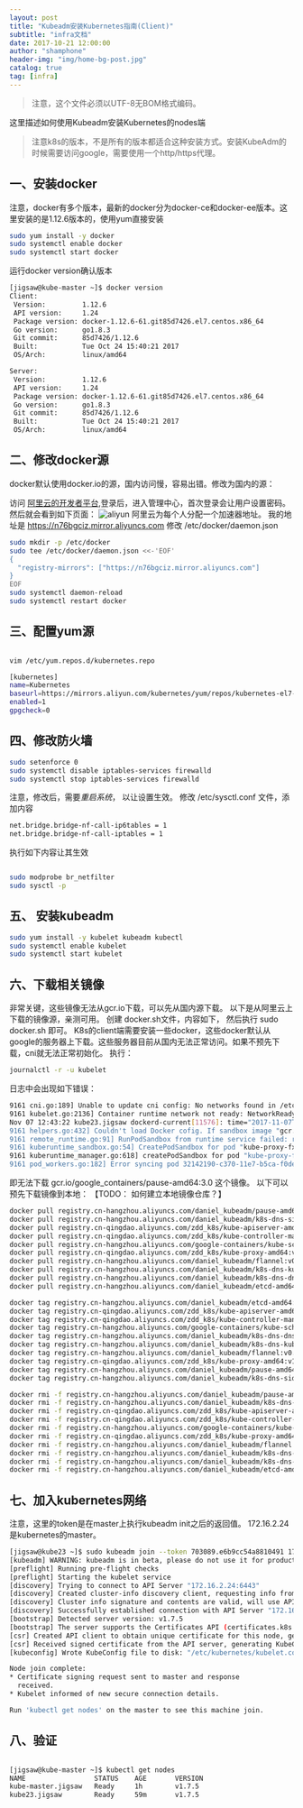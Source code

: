 ```yaml
---
layout: post 
title: "Kubeadm安装Kubernetes指南(Client)"  
subtitle: "infra文档"  
date: 2017-10-21 12:00:00  
author: "shamphone"  
header-img: "img/home-bg-post.jpg"  
catalog: true  
tag: [infra]  
---
```


> 注意，这个文件必须以UTF-8无BOM格式编码。 

这里描述如何使用Kubeadm安装Kubernetes的nodes端

> 注意k8s的版本，不是所有的版本都适合这种安装方式。安装KubeAdm的时候需要访问google，需要使用一个http/https代理。


## 一、安装docker

注意，docker有多个版本，最新的docker分为docker-ce和docker-ee版本。这里安装的是1.12.6版本的，使用yum直接安装

```bash
sudo yum install -y docker 
sudo systemctl enable docker 
sudo systemctl start docker
```
运行docker version确认版本

```bash
[jigsaw@kube-master ~]$ docker version
Client:
 Version:         1.12.6
 API version:     1.24
 Package version: docker-1.12.6-61.git85d7426.el7.centos.x86_64
 Go version:      go1.8.3
 Git commit:      85d7426/1.12.6
 Built:           Tue Oct 24 15:40:21 2017
 OS/Arch:         linux/amd64

Server:
 Version:         1.12.6
 API version:     1.24
 Package version: docker-1.12.6-61.git85d7426.el7.centos.x86_64
 Go version:      go1.8.3
 Git commit:      85d7426/1.12.6
 Built:           Tue Oct 24 15:40:21 2017
 OS/Arch:         linux/amd64
```

## 二、修改docker源

docker默认使用docker.io的源，国内访问慢，容易出错。修改为国内的源：

访问 [阿里云的开发者平台](http://dev.aliyun.com/search.html),登录后，进入管理中心，首次登录会让用户设置密码。然后就会看到如下页面：
![aliyun](http://jigsaw.lixf.cn/img/in-post/aliyun-docker.png)
阿里云为每个人分配一个加速器地址。 我的地址是 https://n76bgciz.mirror.aliyuncs.com 
修改 /etc/docker/daemon.json 

```bash
sudo mkdir -p /etc/docker
sudo tee /etc/docker/daemon.json <<-'EOF'
{
  "registry-mirrors": ["https://n76bgciz.mirror.aliyuncs.com"]
}
EOF
sudo systemctl daemon-reload
sudo systemctl restart docker
```

## 三、配置yum源

```bash

vim /etc/yum.repos.d/kubernetes.repo

[kubernetes]
name=Kubernetes
baseurl=https://mirrors.aliyun.com/kubernetes/yum/repos/kubernetes-el7-x86_64/
enabled=1
gpgcheck=0
```

## 四、修改防火墙

```bash
sudo setenforce 0
sudo systemctl disable iptables-services firewalld
sudo systemctl stop iptables-services firewalld
```

注意，修改后，需要*重启系统*， 以让设置生效。 
修改 /etc/sysctl.conf  文件，添加内容
```bash
net.bridge.bridge-nf-call-ip6tables = 1
net.bridge.bridge-nf-call-iptables = 1
```

执行如下内容让其生效

```bash

sudo modprobe br_netfilter
sudo sysctl -p 
```

## 五、 安装kubeadm

```bash
sudo yum install -y kubelet kubeadm kubectl
sudo systemctl enable kubelet 
sudo systemctl start kubelet
```

## 六、下载相关镜像

非常关键，这些镜像无法从gcr.io下载，可以先从国内源下载。 以下是从阿里云上下载的镜像源，亲测可用。 
创建 docker.sh文件，内容如下， 然后执行 sudo docker.sh 即可。 
K8s的client端需要安装一些docker，这些docker默认从google的服务器上下载。这些服务器目前从国内无法正常访问。如果不预先下载，cni就无法正常初始化。
执行：
```bash
journalctl -r -u kubelet
```

日志中会出现如下错误：

```bash
9161 cni.go:189] Unable to update cni config: No networks found in /etc/cni/net.d
9161 kubelet.go:2136] Container runtime network not ready: NetworkReady=false reason:NetworkPluginNotReady message:docke
Nov 07 12:43:22 kube23.jigsaw dockerd-current[11576]: time="2017-11-07T12:43:22.425674182+08:00" level=error msg="Attempting next endpoint for pull after error: Get https://gcr.io/v1/_ping:
9161 helpers.go:432] Couldn't load Docker cofig. If sandbox image "gcr.io/google_containers/pause-amd64:3.0" is in a pri
9161 remote_runtime.go:91] RunPodSandbox from runtime service failed: rpc error: code = 2 desc = unable to pull sandbox
9161 kuberuntime_sandbox.go:54] CreatePodSandbox for pod "kube-proxy-fx6pf_kube-system(32142190-c370-11e7-b5ca-f0def1214
9161 kuberuntime_manager.go:618] createPodSandbox for pod "kube-proxy-fx6pf_kube-system(32142190-c370-11e7-b5ca-f0def121
9161 pod_workers.go:182] Error syncing pod 32142190-c370-11e7-b5ca-f0def12142f8 ("kube-proxy-fx6pf_kube-system(32142190-
```
即无法下载 gcr.io/google_containers/pause-amd64:3.0 这个镜像。 以下可以预先下载镜像到本地：
【TODO： 如何建立本地镜像仓库？】

```bash
docker pull registry.cn-hangzhou.aliyuncs.com/daniel_kubeadm/pause-amd64:3.0
docker pull registry.cn-hangzhou.aliyuncs.com/daniel_kubeadm/k8s-dns-sidecar-amd64:1.14.4
docker pull registry.cn-qingdao.aliyuncs.com/zdd_k8s/kube-apiserver-amd64:v1.7.5
docker pull registry.cn-qingdao.aliyuncs.com/zdd_k8s/kube-controller-manager-amd64:v1.7.5
docker pull registry.cn-hangzhou.aliyuncs.com/google-containers/kube-scheduler-amd64:v1.7.5
docker pull registry.cn-qingdao.aliyuncs.com/zdd_k8s/kube-proxy-amd64:v1.7.5
docker pull registry.cn-hangzhou.aliyuncs.com/daniel_kubeadm/flannel:v0.8.0-amd64
docker pull registry.cn-hangzhou.aliyuncs.com/daniel_kubeadm/k8s-dns-kube-dns-amd64:1.14.4
docker pull registry.cn-hangzhou.aliyuncs.com/daniel_kubeadm/k8s-dns-dnsmasq-nanny-amd64:1.14.4
docker pull registry.cn-hangzhou.aliyuncs.com/daniel_kubeadm/etcd-amd64:3.0.17

docker tag registry.cn-hangzhou.aliyuncs.com/daniel_kubeadm/etcd-amd64:3.0.17  gcr.io/google_containers/etcd-amd64:3.0.1
docker tag registry.cn-qingdao.aliyuncs.com/zdd_k8s/kube-apiserver-amd64:v1.7.5 gcr.io/google_containers/kube-apiserver-
docker tag registry.cn-qingdao.aliyuncs.com/zdd_k8s/kube-controller-manager-amd64:v1.7.5  gcr.io/google_containers/kube-ager-amd64:v1.7.5
docker tag registry.cn-hangzhou.aliyuncs.com/google-containers/kube-scheduler-amd64:v1.7.5 gcr.io/google_containers/kube64:v1.7.5
docker tag registry.cn-hangzhou.aliyuncs.com/daniel_kubeadm/k8s-dns-dnsmasq-nanny-amd64:1.14.4 gcr.io/google_containers/q-nanny-amd64:1.14.4
docker tag registry.cn-hangzhou.aliyuncs.com/daniel_kubeadm/k8s-dns-kube-dns-amd64:1.14.4 gcr.io/google_containers/k8s-dd64:1.14.4
docker tag registry.cn-hangzhou.aliyuncs.com/daniel_kubeadm/flannel:v0.8.0-amd64 gcr.io/google_containers/flannel:v0.8.0
docker tag registry.cn-qingdao.aliyuncs.com/zdd_k8s/kube-proxy-amd64:v1.7.5 gcr.io/google_containers/kube-proxy-amd64:v1
docker tag registry.cn-hangzhou.aliyuncs.com/daniel_kubeadm/pause-amd64:3.0 gcr.io/google_containers/pause-amd64:3.0
docker tag registry.cn-hangzhou.aliyuncs.com/daniel_kubeadm/k8s-dns-sidecar-amd64:1.14.4 gcr.io/google_containers/k8s-dn4:1.14.4

docker rmi -f registry.cn-hangzhou.aliyuncs.com/daniel_kubeadm/pause-amd64:3.0
docker rmi -f registry.cn-hangzhou.aliyuncs.com/daniel_kubeadm/k8s-dns-sidecar-amd64:1.14.4
docker rmi -f registry.cn-qingdao.aliyuncs.com/zdd_k8s/kube-apiserver-amd64:v1.7.5
docker rmi -f registry.cn-qingdao.aliyuncs.com/zdd_k8s/kube-controller-manager-amd64:v1.7.5
docker rmi -f registry.cn-hangzhou.aliyuncs.com/google-containers/kube-scheduler-amd64:v1.7.5
docker rmi -f registry.cn-qingdao.aliyuncs.com/zdd_k8s/kube-proxy-amd64:v1.7.5
docker rmi -f registry.cn-hangzhou.aliyuncs.com/daniel_kubeadm/flannel:v0.8.0-amd64
docker rmi -f registry.cn-hangzhou.aliyuncs.com/daniel_kubeadm/k8s-dns-kube-dns-amd64:1.14.4
docker rmi -f registry.cn-hangzhou.aliyuncs.com/daniel_kubeadm/k8s-dns-dnsmasq-nanny-amd64:1.14.4
docker rmi -f registry.cn-hangzhou.aliyuncs.com/daniel_kubeadm/etcd-amd64:3.0.17

```

## 七、加入kubernetes网络

注意，这里的token是在master上执行kubeadm init之后的返回值。 172.16.2.24是kubernetes的master。 

```bash
[jigsaw@kube23 ~]$ sudo kubeadm join --token 703089.e6b9cc54a8810491 172.16.2.24:6443
[kubeadm] WARNING: kubeadm is in beta, please do not use it for production clusters.
[preflight] Running pre-flight checks
[preflight] Starting the kubelet service
[discovery] Trying to connect to API Server "172.16.2.24:6443"
[discovery] Created cluster-info discovery client, requesting info from "https://172.16.2.24:6443"
[discovery] Cluster info signature and contents are valid, will use API Server "https://172.16.2.24:6443"
[discovery] Successfully established connection with API Server "172.16.2.24:6443"
[bootstrap] Detected server version: v1.7.5
[bootstrap] The server supports the Certificates API (certificates.k8s.io/v1beta1)
[csr] Created API client to obtain unique certificate for this node, generating keys and certificate signing request
[csr] Received signed certificate from the API server, generating KubeConfig...
[kubeconfig] Wrote KubeConfig file to disk: "/etc/kubernetes/kubelet.conf"

Node join complete:
* Certificate signing request sent to master and response
  received.
* Kubelet informed of new secure connection details.

Run 'kubectl get nodes' on the master to see this machine join.

```
## 八、验证

```bash

[jigsaw@kube-master ~]$ kubectl get nodes
NAME                 STATUS    AGE       VERSION
kube-master.jigsaw   Ready     1h        v1.7.5
kube23.jigsaw        Ready     59m       v1.7.5

```